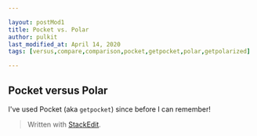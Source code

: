 ```yaml
---

layout: postMod1
title: Pocket vs. Polar
author: pulkit
last_modified_at: April 14, 2020
tags: [versus,compare,comparison,pocket,getpocket,polar,getpolarized]

---
```


## Pocket versus Polar

I've used Pocket (aka `getpocket`) since before I can remember!

> Written with [StackEdit](https://stackedit.io/).
<!--stackedit_data:
eyJoaXN0b3J5IjpbLTE1MDczMTgyMzgsLTEwMjEyMTkwODJdfQ
==
-->